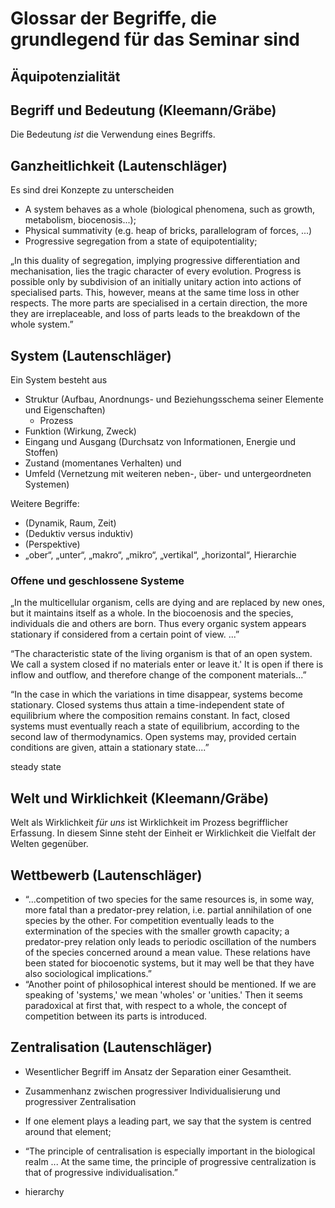 # Glossar der Begriffe, die grundlegend für das Seminar sind

## Äquipotenzialität



## Begriff und Bedeutung (Kleemann/Gräbe)

Die Bedeutung *ist* die Verwendung eines Begriffs.

## Ganzheitlichkeit (Lautenschläger)

Es sind drei Konzepte zu unterscheiden

* A system behaves as a whole (biological phenomena, such as growth,
  metabolism, biocenosis...);
* Physical summativity (e.g. heap of bricks, parallelogram of forces, ...)
* Progressive segregation from a state of equipotentiality;

„In this duality of segregation, implying progressive differentiation and
mechanisation, lies the tragic character of every evolution. Progress is
possible only by subdivision of an initially unitary action into actions of
specialised parts.  This, however, means at the same time loss in other
respects. The more parts are specialised in a certain direction, the more they
are irreplaceable, and loss of parts leads to the breakdown of the whole
system.”

## System (Lautenschläger)

Ein System besteht aus
* Struktur (Aufbau, Anordnungs- und Beziehungsschema seiner Elemente und
  Eigenschaften)
  - Prozess
* Funktion (Wirkung, Zweck)
* Eingang und Ausgang (Durchsatz von Informationen, Energie und Stoffen)
* Zustand (momentanes Verhalten) und
* Umfeld (Vernetzung mit weiteren neben-, über- und untergeordneten Systemen)

Weitere Begriffe:
* (Dynamik, Raum, Zeit)
* (Deduktiv versus induktiv)
* (Perspektive)
* „ober“, „unter“, „makro“, „mikro“, „vertikal“, „horizontal“, Hierarchie

### Offene und geschlossene Systeme

„In the multicellular organism, cells are dying and are replaced by new
ones, but it maintains itself as a whole. In the biocoenosis and the species,
individuals die and others are born. Thus every organic system appears
stationary if considered from a certain point of view. ...”

“The characteristic state of the living organism is that of an open system.
We call a system closed if no materials enter or leave it.' It is open if
there is inflow and outflow, and therefore change of the component
materials...”

“In the case in which the variations in time disappear, systems become
stationary. Closed systems thus attain a time-independent state of
equilibrium where the composition remains constant. In fact, closed systems
must eventually reach a state of equilibrium, according to the second law of
thermodynamics. Open systems may, provided certain conditions are given,
attain a stationary state....”

steady state

## Welt und Wirklichkeit (Kleemann/Gräbe)

Welt als Wirklichkeit *für uns* ist Wirklichkeit im Prozess begrifflicher
Erfassung.  In diesem Sinne steht der Einheit er Wirklichkeit die Vielfalt der
Welten gegenüber.

## Wettbewerb (Lautenschläger)

* “...competition of two species for the same resources is, in some way, more
  fatal than a predator-prey relation, i.e. partial annihilation of one
  species by the other. For competition eventually leads to the extermination
  of the species with the smaller growth capacity; a predator-prey relation
  only leads to periodic oscillation of the numbers of the species concerned
  around a mean value. These relations have been stated for biocoenotic
  systems, but it may well be that they have also sociological implications.”
* “Another point of philosophical interest should be mentioned. If we are
  speaking of 'systems,' we mean 'wholes' or 'unities.' Then it seems
  paradoxical at first that, with respect to a whole, the concept of
  competition between its parts is introduced.

## Zentralisation (Lautenschläger)

* Wesentlicher Begriff im Ansatz der Separation einer Gesamtheit.
* Zusammenhanz zwischen progressiver Individualisierung und progressiver
  Zentralisation

* If one element plays a leading part, we say that the system is centred
  around that element;
* “The principle of centralisation is especially important in the biological
  realm ... At the same time, the principle of progressive centralization is
  that of progressive individualisation.”
* hierarchy
